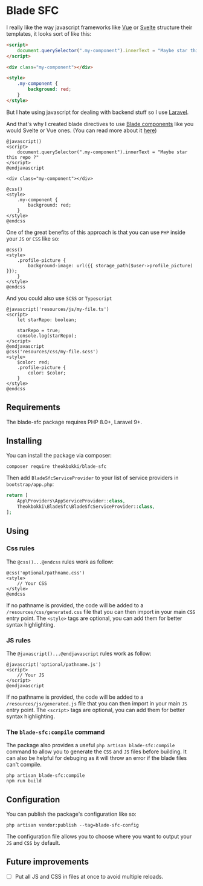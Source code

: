 # Blade SFC

I really like the way javascript frameworks like [Vue](https://vuejs.org/) or [Svelte](https://svelte.dev/) structure their templates, it looks sort of like this:

```html
<script>
    document.querySelector(".my-component").innerText = "Maybe star this repo ?"  
</script>

<div class="my-component"></div>

<style>
    .my-component {
        background: red;
    }
</style>
```

But I hate using javascript for dealing with backend stuff so I use [Laravel](https://laravel.com/).

And that's why I created blade directives to use [Blade components](https://laravel.com/docs/11.x/blade#main-content) like you would Svelte or Vue ones. (You can read more about it [here](https://theoo.dev/en/articles/blade-sfc))

```blade
@javascript()
<script>
    document.querySelector(".my-component").innerText = "Maybe star this repo ?"  
</script>
@endjavascript

<div class="my-component"></div>

@css()
<style>
    .my-component {
        background: red;
    }
</style>
@endcss
```

One of the great benefits of this approach is that you can use `PHP` inside your `JS` or `CSS` like so:

```blade
@css()
<style>
    .profile-picture {
        background-image: url({{ storage_path($user->profile_picture) }});
    }
</style>
@endcss
```

And you could also use `SCSS` or `Typescript`

```blade
@javascript('resources/js/my-file.ts')
<script>
    let starRepo: boolean;
    
    starRepo = true;
    console.log(starRepo);
</script>
@endjavascript
@css('resources/css/my-file.scss')
<style>
    $color: red;
    .profile-picture {
        color: $color;
    }
</style>
@endcss
```

## Requirements

The blade-sfc package requires PHP 8.0+, Laravel 9+.

## Installing 

You can install the package via composer:

```shell
composer require theokbokki/blade-sfc
```

Then add `BladeSfcServiceProvider` to your list of service providers in `bootstrap/app.php`:

```php
return [
    App\Providers\AppServiceProvider::class,
    Theokbokki\BladeSfc\BladeSfcServiceProvider::class,
];
```

## Using

### Css rules

The `@css()...@endcss` rules work as follow:

```blade
@css('optional/pathname.css')
<style>
    // Your CSS
</style>
@endcss
```

If no pathname is provided, the code will be added to a `/resources/css/generated.css` file that you can then import in your main `CSS` entry point.
The `<style>` tags are optional, you can add them for better syntax highlighting.


### JS rules

The `@javascript()...@endjavascript` rules work as follow:

```blade
@javascript('optional/pathname.js')
<script>
    // Your JS
</script>
@endjavascript
```

If no pathname is provided, the code will be added to a `/resources/js/generated.js` file that you can then import in your main `JS` entry point.
The `<script>` tags are optional, you can add them for better syntax highlighting.

### The `blade-sfc:compile` command

The package also provides a useful `php artisan blade-sfc:compile` command to allow you to generate the `CSS` and `JS` files before building.
It can also be helpful for debuging as it will throw an error if the blade files can't compile.

```shell
php artisan blade-sfc:compile
npm run build
```

## Configuration

You can publish the package's configuration like so:

```shell
php artisan vendor:publish --tag=blade-sfc-config
```

The configuration file allows you to choose where you want to output your `JS` and `CSS` by default.

## Future improvements

- [ ] Put all JS and CSS in files at once to avoid multiple reloads.

